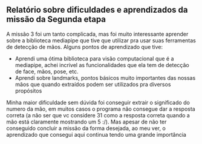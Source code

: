Relatório sobre dificuldades e aprendizados da missão da Segunda etapa
---

A missão 3 foi um tanto complicada, mas foi muito interessante aprender sobre a biblioteca mediapipe que tive que utilizar pra usar suas ferramentas de detecção de mãos. Alguns pontos de aprendizado que tive:

* Aprendi uma ótima biblioteca para visão computacional que é a mediapipe, achei incrivel as funcionalidades que ela tem de detecção de face, mãos, pose, etc.
* Aprendi sobre landmarks, pontos básicos muito importantes das nossas mãos que quando extraídos podem ser utilizados pra diversos propósitos

Minha maior dificuldade sem dúvida foi conseguir extrair o significado do numero da mão, em muitos casos o programa não consegue dar a resposta correta (a não ser que vc considere 31 como a resposta correta quando a mão está claramente mostrando um 5 :/). Mas apesar de não ter conseguido concluir a missão da forma desejada, ao meu ver, o aprendizado que consegui aqui continua tendo uma grande importância